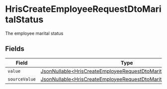 # HrisCreateEmployeeRequestDtoMaritalStatus

The employee marital status


## Fields

| Field                                                                                                                                                  | Type                                                                                                                                                   | Required                                                                                                                                               | Description                                                                                                                                            |
| ------------------------------------------------------------------------------------------------------------------------------------------------------ | ------------------------------------------------------------------------------------------------------------------------------------------------------ | ------------------------------------------------------------------------------------------------------------------------------------------------------ | ------------------------------------------------------------------------------------------------------------------------------------------------------ |
| `value`                                                                                                                                                | [JsonNullable\<HrisCreateEmployeeRequestDtoMaritalStatusValue>](../../models/components/HrisCreateEmployeeRequestDtoMaritalStatusValue.md)             | :heavy_minus_sign:                                                                                                                                     | N/A                                                                                                                                                    |
| `sourceValue`                                                                                                                                          | [JsonNullable\<HrisCreateEmployeeRequestDtoMaritalStatusSourceValue>](../../models/components/HrisCreateEmployeeRequestDtoMaritalStatusSourceValue.md) | :heavy_minus_sign:                                                                                                                                     | N/A                                                                                                                                                    |